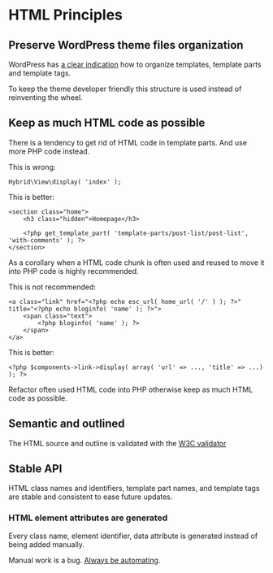 # HTML Principles

## Preserve WordPress theme files organization

WordPress has [a clear indication](https://developer.wordpress.org/themes/basics/organizing-theme-files/) how to organize templates, template parts and template tags.

To keep the theme developer friendly this structure is used instead of reinventing the wheel.

## Keep as much HTML code as possible

There is a tendency to get rid of HTML code in template parts. And use more PHP code instead.

This is wrong:
```
Hybrid\View\display( 'index' );
```

This is better:
```
<section class="home">
	<h3 class="hidden">Homepage</h3>

	<?php get_template_part( 'template-parts/post-list/post-list', 'with-comments' ); ?>
</section>
```

As a corollary when a HTML code chunk is often used and reused to move it into PHP code is highly recommended.

This is not recommended:
```
<a class="link" href="<?php echo esc_url( home_url( '/' ) ); ?>" title="<?php echo bloginfo( 'name' ); ?>">
	<span class="text">
		<?php bloginfo( 'name' ); ?>
	</span>
</a>
```

This is better:
```
<?php $components->link->display( array( 'url' => ..., 'title' => ...) ); ?>
```

Refactor often used HTML code into PHP otherwise keep as much HTML code as possible.

## Semantic and outlined

The HTML source and outline is validated with the [W3C validator](https://validator.w3.org/nu/)

## Stable API

HTML class names and identifiers, template part names, and template tags are stable and consistent to ease future updates.

### HTML element attributes are generated

Every class name, element identifier, data attribute is generated instead of being added manually.

Manual work is a bug. [Always be automating](https://morethemes.baby/2018/04/05/manual-work-is-a-bug-always-be-automating-a-b-a/).
